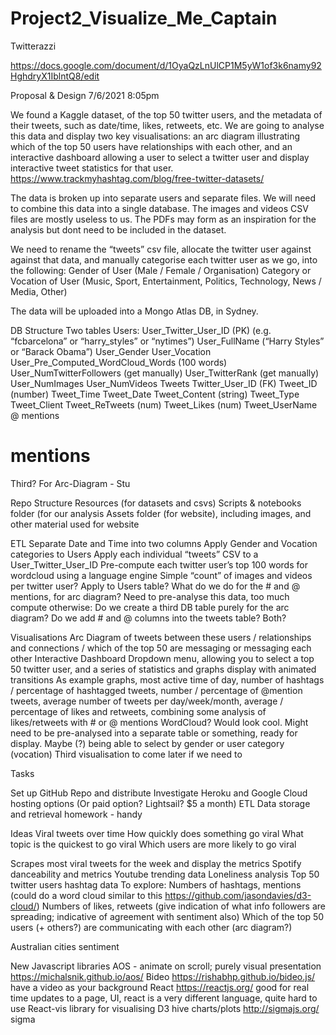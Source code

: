 # Project2_Visualize_Me_Captain
Twitterazzi

https://docs.google.com/document/d/1OyaQzLnUlCP1M5yW1of3k6namy92HghdryX1IblntQ8/edit

Proposal & Design 7/6/2021 8:05pm

We found a Kaggle dataset, of the top 50 twitter users, and the metadata of their tweets, such as date/time, likes, retweets, etc. We are going to analyse this data and display two key visualisations: an arc diagram illustrating which of the top 50 users have relationships with each other, and an interactive dashboard allowing a user to select a twitter user and display interactive tweet statistics for that user. 
https://www.trackmyhashtag.com/blog/free-twitter-datasets/

The data is broken up into separate users and separate files. We will need to combine this data into a single database. The images and videos CSV files are mostly useless to us. The PDFs may form as an inspiration for the analysis but dont need to be included in the dataset. 

We need to rename the “tweets” csv file, allocate the twitter user against against that data, and manually categorise each twitter user as we go, into the following:
Gender of User (Male / Female / Organisation) 
Category or Vocation of User (Music, Sport, Entertainment, Politics, Technology, News / Media, Other)

The data will be uploaded into a Mongo Atlas DB, in Sydney. 



DB Structure
Two tables 
Users:
User_Twitter_User_ID (PK) (e.g. “fcbarcelona” or “harry_styles” or “nytimes”)
User_FullName (“Harry Styles” or “Barack Obama”)
User_Gender
User_Vocation
User_Pre_Computed_WordCloud_Words (100 words)
User_NumTwitterFollowers (get manually) 
User_TwitterRank (get manually)
User_NumImages
User_NumVideos
Tweets 
Twitter_User_ID (FK)
Tweet_ID (number)
Tweet_Time
Tweet_Date
Tweet_Content (string)
Tweet_Type
Tweet_Client
Tweet_ReTweets (num)
Tweet_Likes (num)
Tweet_UserName
@ mentions
# mentions
Third? For Arc-Diagram - Stu 


Repo Structure 
Resources (for datasets and csvs)
Scripts & notebooks folder (for our analysis 
Assets folder (for website), including images, and other material used for website 

ETL
Separate Date and Time into two columns
Apply Gender and Vocation categories to Users 
Apply each individual “tweets” CSV to a User_Twitter_User_ID
Pre-compute each twitter user’s top 100 words for wordcloud using a language engine
Simple “count” of images and videos per twitter user? Apply to Users table?
What do we do for the # and @ mentions, for arc diagram? Need to pre-analyse this data, too much compute otherwise:
Do we create a third DB table purely for the arc diagram? 
Do we add # and @ columns into the tweets table?
Both?








Visualisations
Arc Diagram of tweets between these users / relationships and connections / which of the top 50 are messaging or messaging each other 
Interactive Dashboard
Dropdown menu, allowing you to select a top 50 twitter user, and a series of statistics and graphs display with animated transitions 
As example graphs, most active time of day, number of hashtags / percentage of hashtagged tweets, number / percentage of @mention tweets, average number of tweets per day/week/month, average / percentage of likes and retweets, combining some analysis of likes/retweets with # or @ mentions
WordCloud? Would look cool. Might need to be pre-analysed into a separate table or something, ready for display. 
Maybe (?) being able to select by gender or user category (vocation) 
Third visualisation to come later if we need to 

Tasks


Set up GitHub Repo and distribute 
Investigate Heroku and Google Cloud hosting options (Or paid option? Lightsail? $5 a month) 
ETL 
Data storage and retrieval homework - handy



Ideas 
Viral tweets over time
How quickly does something go viral 
What topic is the quickest to go viral
Which users are more likely to go viral 

Scrapes most viral tweets for the week and display the metrics 
Spotify danceability and metrics
Youtube trending data 
Loneliness analysis 
Top 50 twitter users hashtag data
To explore:
Numbers of hashtags, mentions (could do a word cloud similar to this https://github.com/jasondavies/d3-cloud/)
Numbers of likes, retweets (give indication of what info followers are spreading; indicative of agreement with sentiment also)
Which of the top 50 users (+ others?) are communicating with each other (arc diagram?)

Australian cities sentiment 



New Javascript libraries 
AOS - animate on scroll; purely visual presentation https://michalsnik.github.io/aos/ 
Bideo https://rishabhp.github.io/bideo.js/ have a video as your background 
React https://reactjs.org/ good for real time updates to a page, UI, react is a very different language, quite hard to use
React-vis library for visualising 
D3 hive charts/plots
http://sigmajs.org/ sigma 
